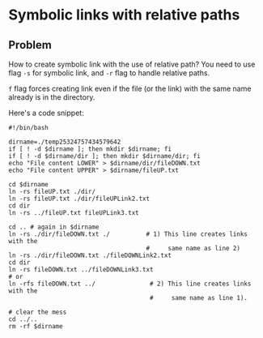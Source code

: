 

# Symbolic links with relative paths


## Problem

How to create symbolic link with the use of relative path?
You need to use flag `-s` for symbolic link, and `-r` flag to handle
relative paths.

`f` flag forces creating link even if the file (or the link) with
the same name already is in the directory.

Here's a code snippet:

    #!/bin/bash
    
    dirname=./temp25324757434579642
    if [ ! -d $dirname ]; then mkdir $dirname; fi
    if [ ! -d $dirname/dir ]; then mkdir $dirname/dir; fi
    echo "File content LOWER" > $dirname/dir/fileDOWN.txt
    echo "File content UPPER" > $dirname/fileUP.txt
    
    cd $dirname
    ln -rs fileUP.txt ./dir/
    ln -rs fileUP.txt ./dir/fileUPLink2.txt
    cd dir
    ln -rs ../fileUP.txt fileUPLink3.txt
    
    cd .. # again in $dirname
    ln -rs ./dir/fileDOWN.txt ./          # 1) This line creates links with the
                                          #     same name as line 2)
    ln -rs ./dir/fileDOWN.txt ./fileDOWNLink2.txt
    cd dir
    ln -rs fileDOWN.txt ../fileDOWNLink3.txt
    # or
    ln -rfs fileDOWN.txt ../               # 2) This line creates links with the
                                           #     same name as line 1). 
    
    # clear the mess
    cd ../..  
    rm -rf $dirname

